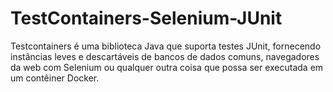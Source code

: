 # TestContainers-Selenium-JUnit

Testcontainers é uma biblioteca Java que suporta testes JUnit, fornecendo instâncias leves e descartáveis de bancos de dados comuns, navegadores da web com Selenium ou qualquer outra coisa que possa ser executada em um contêiner Docker.


